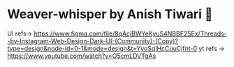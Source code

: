 # Weaver-whisper by Anish Tiwari 🚀

UI refs-> https://www.figma.com/file/8qAcjBWYeKyuS4NBBF25Ex/Threads--by-Instagram-Web-Design-Dark-UI-(Community)-(Copy)?type=design&node-id=0-1&mode=design&t=YyoSqIHcCuuCjfnt-0
yt refs -> https://www.youtube.com/watch?v=O5cmLDVTgAs
